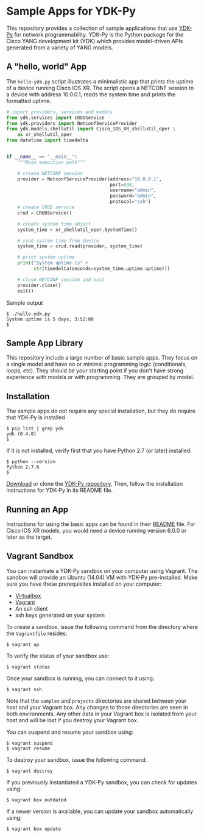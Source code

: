 # Sample Apps for YDK-Py
This repository provides a collection of sample applications that use [YDK-Py](https://github.com/CiscoDevNet/ydk-py) for network programmability.  YDK-Py is the Python package for the Cisco YANG development kit (YDK) which provides model-driven APIs generated from a variety of YANG models.  

## A "hello, world" App
The `hello-ydk.py` script illustrates a minimalistic app that prints the uptime of a device running Cisco IOS XR.  The script opens a NETCONF session to a device with address 10.0.0.1, reads the system time and prints the formatted uptime.

```python
# import providers, services and models
from ydk.services import CRUDService
from ydk.providers import NetconfServiceProvider
from ydk.models.shellutil import Cisco_IOS_XR_shellutil_oper \
    as xr_shellutil_oper
from datetime import timedelta


if __name__ == "__main__":
    """Main execution path"""

    # create NETCONF session
    provider = NetconfServiceProvider(address="10.0.0.1",
                                      port=830,
                                      username="admin",
                                      password="admin",
                                      protocol="ssh")
    # create CRUD service
    crud = CRUDService()

    # create system time object
    system_time = xr_shellutil_oper.SystemTime()

    # read system time from device
    system_time = crud.read(provider, system_time)

    # print system uptime
    print("System uptime is" +
          str(timedelta(seconds=system_time.uptime.uptime)))

    # close NETCONF session and exit
    provider.close()
    exit()
```

Sample output
```
$ ./hello-ydk.py
System uptime is 5 days, 3:52:08
$
```

## Sample App Library
This repository include a large number of basic sample apps. They focus on a single model and have no or minimal programming logic (conditionals, loops, etc).  They should be your starting point if you don't have strong experience with models or with programming.  They are grouped by model.

## Installation
The sample apps do not require any special installation, but they do require that YDK-Py is installed
```
$ pip list | grep ydk
ydk (0.4.0)
$
```

If it is not installed, verify first that you have Python 2.7 (or later) installed:
```
$ python --version
Python 2.7.6
$
```
[Download](https://github.com/CiscoDevNet/ydk-py/archive/master.zip) or clone the [YDK-Py repository](https://github.com/CiscoDevNet/ydk-py).  Then, follow the installation instructions for YDK-Py in its README file.

## Running an App
Instructions for using the basic apps can be found in their [README](https://github.com/CiscoDevNet/ydk-py-samples/tree/master/samples/basic) file.  For Cisco IOS XR models, you would need a device running version 6.0.0 or later as the target.

## Vagrant Sandbox
You can instantiate a YDK-Py sandbox on your computer using Vagrant.  The sandbox will provide an Ubuntu (14.04) VM with YDK-Py pre-installed.  Make sure you have these prerequisites installed on your computer:
* [Virtualbox](https://www.virtualbox.org/wiki/Downloads)
* [Vagrant](https://www.vagrantup.com/downloads.html)
* An ssh client
* ssh keys generated on your system

To create a sandbox, issue the following command from the directory where the `Vagrantfile` resides:
```
$ vagrant up
```

To verify the status of your sandbox use:
```
$ vagrant status
```

Once your sandbox is running, you can connect to it using:
```
$ vagrant ssh
```

Note that the `samples` and `projects` directories are shared between your host and your Vagrant box.  Any changes to those directories are seen in both environments.  Any other data in your Vagrant box is isolated from your host and will be lost if you destroy your Vagrant box.

You can suspend and resume your sandbox using:
```
$ vagrant suspend
$ vagrant resume
```

To destroy your sandbox, issue the following command:
```
$ vagrant destroy
```

If you previously instantiated a YDK-Py sandbox, you can check for updates using:
```
$ vagrant box outdated
```

If a newer version is available, you can update your sandbox automatically using:
```
$ vagrant box update
```
